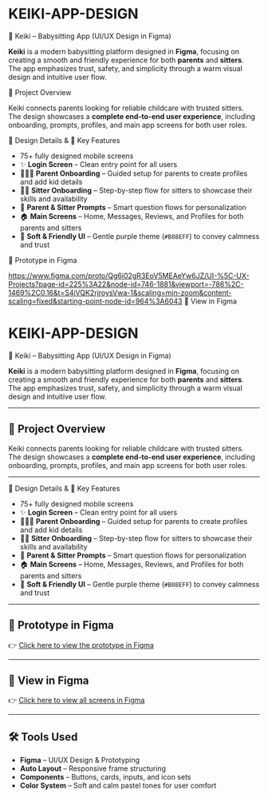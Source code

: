 # KEIKI-APP-DESIGN
👶 Keiki – Babysitting App (UI/UX Design in Figma)

**Keiki** is a modern babysitting platform designed in **Figma**, focusing on creating a smooth and friendly experience for both **parents** and **sitters**.  
The app emphasizes trust, safety, and simplicity through a warm visual design and intuitive user flow.

📌 Project Overview

Keiki connects parents looking for reliable childcare with trusted sitters.  
The design showcases a **complete end-to-end user experience**, including onboarding, prompts, profiles, and main app screens for both user roles.

🎨 Design Details & 🧩 Key Features

- 75+ fully designed mobile screens  
- ✨ **Login Screen** – Clean entry point for all users  
- 👨‍👩‍👧 **Parent Onboarding** – Guided setup for parents to create profiles and add kid details  
- 👩‍🍼 **Sitter Onboarding** – Step-by-step flow for sitters to showcase their skills and availability  
- 💬 **Parent & Sitter Prompts** – Smart question flows for personalization  
- 🏠 **Main Screens** – Home, Messages, Reviews, and Profiles for both parents and sitters  
- 🌙 **Soft & Friendly UI** – Gentle purple theme (`#B08EFF`) to convey calmness and trust 

🔗 Prototype in Figma  

https://www.figma.com/proto/Qg6i02gR3EoV5MEAeYw6JZ/UI-%5C-UX-Projects?page-id=225%3A22&node-id=746-1881&viewport=-786%2C-1469%2C0.16&t=S4iVQK2rjroysVwa-1&scaling=min-zoom&content-scaling=fixed&starting-point-node-id=964%3A6043
🔗 View in Figma  







# KEIKI-APP-DESIGN
👶 Keiki – Babysitting App (UI/UX Design in Figma)

**Keiki** is a modern babysitting platform designed in **Figma**, focusing on creating a smooth and friendly experience for both **parents** and **sitters**.  
The app emphasizes trust, safety, and simplicity through a warm visual design and intuitive user flow.

---

## 📌 Project Overview


Keiki connects parents looking for reliable childcare with trusted sitters.  
The design showcases a **complete end-to-end user experience**, including onboarding, prompts, profiles, and main app screens for both user roles.

---

🎨 Design Details & 🧩 Key Features


- 75+ fully designed mobile screens  
- ✨ **Login Screen** – Clean entry point for all users  
- 👨‍👩‍👧 **Parent Onboarding** – Guided setup for parents to create profiles and add kid details  
- 👩‍🍼 **Sitter Onboarding** – Step-by-step flow for sitters to showcase their skills and availability  
- 💬 **Parent & Sitter Prompts** – Smart question flows for personalization  
- 🏠 **Main Screens** – Home, Messages, Reviews, and Profiles for both parents and sitters  
- 🌙 **Soft & Friendly UI** – Gentle purple theme (`#B08EFF`) to convey calmness and trust 

---



## 🔗 Prototype in Figma  
👉 [Click here to view the prototype in Figma](https://www.figma.com/proto/Qg6i02gR3EoV5MEAeYw6JZ/UI-%5C-UX-Projects?page-id=225%3A22&node-id=746-1881&viewport=-786%2C-1469%2C0.16&t=S4iVQK2rjroysVwa-1&scaling=min-zoom&content-scaling=fixed&starting-point-node-id=964%3A6043)

---

## 🔗 View in Figma  
👉 [Click here to view all screens in Figma](https://www.figma.com/design/Qg6i02gR3EoV5MEAeYw6JZ/UI-%5C-UX-Projects?node-id=225-22&p=f)

---

## 🛠 Tools Used

- **Figma** – UI/UX Design & Prototyping  
- **Auto Layout** – Responsive frame structuring  
- **Components** – Buttons, cards, inputs, and icon sets  
- **Color System** – Soft and calm pastel tones for user comfort  


